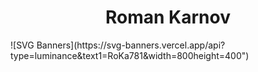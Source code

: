 
<h1 align="center">Roman Karnov</h1>

<p>
![SVG Banners](https://svg-banners.vercel.app/api?type=luminance&text1=RoKa781&width=800height=400")
</p>
